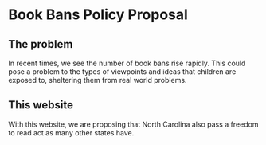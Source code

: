 # Book Bans Policy Proposal


## The problem
In recent times, we see the number of book bans rise rapidly. This could pose a problem to the types of viewpoints and ideas that children are exposed to, sheltering them from real world problems. 

## This website
With this website, we are proposing that North Carolina also pass a freedom to read act as many other states have. 